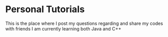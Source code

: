 # Personal Tutorials
This is the place where I post my questions regarding and share my codes with friends
I am currently learning both Java and C++
